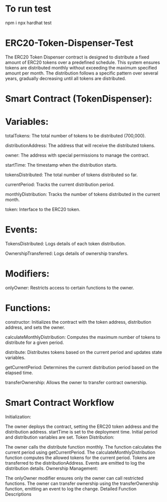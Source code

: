 # To run test 
npm i
npx hardhat test
# ERC20-Token-Dispenser-Test
The ERC20 Token Dispenser contract is designed to distribute a fixed amount of ERC20 tokens over a predefined schedule. This system ensures tokens are distributed monthly without exceeding the maximum specified amount per month. The distribution follows a specific pattern over several years, gradually decreasing until all tokens are distributed.
# Smart Contract (TokenDispenser):
# Variables:

totalTokens: The total number of tokens to be distributed (700,000).

distributionAddress: The address that will receive the distributed tokens.

owner: The address with special permissions to manage the contract.

startTime: The timestamp when the distribution starts.

tokensDistributed: The total number of tokens distributed so far.

currentPeriod: Tracks the current distribution period.

monthlyDistribution: Tracks the number of tokens distributed in the current month.

token: Interface to the ERC20 token.

# Events:

TokensDistributed: Logs details of each token distribution.

OwnershipTransferred: Logs details of ownership transfers.

# Modifiers:

onlyOwner: Restricts access to certain functions to the owner.

# Functions:

constructor: Initializes the contract with the token address, distribution address, and sets the owner.

calculateMonthlyDistribution: Computes the maximum number of tokens to distribute for a given period.

distribute: Distributes tokens based on the current period and updates state variables.

getCurrentPeriod: Determines the current distribution period based on the elapsed time.

transferOwnership: Allows the owner to transfer contract ownership.

# Smart Contract Workflow
Initialization:

The owner deploys the contract, setting the ERC20 token address and the distribution address.
startTime is set to the deployment time.
Initial period and distribution variables are set.
Token Distribution:

The owner calls the distribute function monthly.
The function calculates the current period using getCurrentPeriod.
The calculateMonthlyDistribution function computes the allowed tokens for the current period.
Tokens are transferred to the distributionAddress.
Events are emitted to log the distribution details.
Ownership Management:

The onlyOwner modifier ensures only the owner can call restricted functions.
The owner can transfer ownership using the transferOwnership function, emitting an event to log the change.
Detailed Function Descriptions